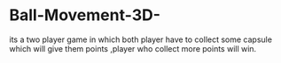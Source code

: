# Ball-Movement-3D-
its a two player game in which both player have to collect some capsule which will give them points ,player who collect more points will win.
